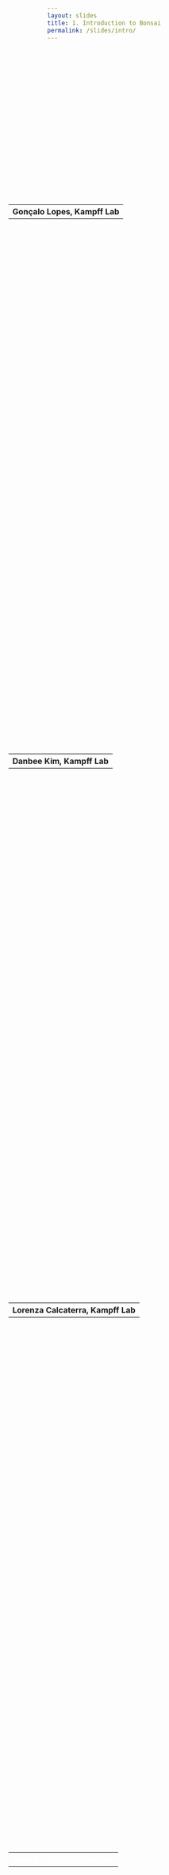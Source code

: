 ```yaml
---
layout: slides
title: 1. Introduction to Bonsai
permalink: /slides/intro/
---
```


<section data-markdown data-separator="^\n---\n$" data-separator-vertical="^\n--\n$">
<script type="text/template">

![Bonsai](../../assets/images/bonsai-lettering.svg)

### Bonsai Club
[neurogears.org/swc-2020](https://neurogears.org/swc-2020)

![SWC](../../assets/images/swc.png)

---

### Neuroscience needs makers & hackers

On the nature of system neuroscience tools:

* Accessible
<!-- .element: class="fragment" data-fragment-index="1" -->
<!-- Accessible both in the sense that everyone can use... (so many walks of life in neuroscience) -->
<!-- ... but also in the sense that they can be understood. (using a tool with understanding is transformative) -->
* Forward-thinking
<!-- .element: class="fragment" data-fragment-index="2" -->
<!--  We want our tools to push the bar of what we can measure... (vastly underpowered tools) -->
<!--  ... but equally importantly we want them to challenge and surprise us. (surprise is the basis of discovery) -->
* Versatile
<!-- .element: class="fragment" data-fragment-index="3" -->
<!--  We need to combine tools in all sorts of ways... (crazy neuro experiments) -->
<!--  ... but also be inclusive to modifications and new demands -->

---

<!-- .element: data-transition="default fade-out" -->
![Bonsai in systems neuroscience](../../assets/images/bonsai-open.svg)

--

<!-- .element: data-transition="fade-in none" -->
![Devices compatible with Bonsai](../../assets/images/bonsai-devices.svg)

--

<!-- .element: data-transition="none" -->
![Devices compatible with Bonsai](../../assets/images/bonsai-applications.svg)

</script>
</section>

<!-- Raw HTML for embedded iframe backgrounds -->
<section data-background="#000000">
    <section data-markdown data-separator="^\n---\n$" data-separator-vertical="^\n--\n$">
    <script type="text/template">## Example:<br>from Shuttling to Videogame</script>
    </section>
    <section data-background-iframe="https://www.youtube.com/embed/wwU6TzUJxNU?controls=0&amp;enablejsapi=1&amp;autoplay=1&amp;loop=1&amp;playlist=wwU6TzUJxNU&amp;showinfo=0&amp;rel=0&amp;html5=1">
      <table style="height: 20%; margin-top: 65%; margin-left: -78px;">
        <tr><th>Gonçalo Lopes, Kampff Lab</th></tr>
      </table>
    </section>
    <section data-background-iframe="https://www.youtube.com/embed/0gIR2f_2rMg?controls=0&amp;enablejsapi=1&amp;autoplay=1&amp;showinfo=0&amp;rel=0&amp;html5=1">
      <table style="height: 20%; margin-top: 65%; margin-left: -78px;">
        <tr><th>Danbee Kim, Kampff Lab</th></tr>
      </table>
    </section>
    <section data-background-iframe="https://www.youtube.com/embed/qXqAXgXJPmo?controls=0&amp;enablejsapi=1&amp;autoplay=1&amp;showinfo=0&amp;rel=0&amp;html5=1">
      <table style="height: 20%; margin-top: 65%; margin-left: -78px;">
        <tr><th>Lorenza Calcaterra, Kampff Lab</th></tr>
      </table>
    </section>
</section>

<!-- Raw HTML for embedded iframe backgrounds -->
<section>
  <section data-background-iframe="https://www.youtube.com/embed/0aachcS0CUY?controls=0&amp;enablejsapi=1&amp;autoplay=1&amp;loop=1&amp;playlist=wwU6TzUJxNU&amp;showinfo=0&amp;rel=0&amp;html5=1">
    <table style="height: 20%; margin-top: 65%; margin-left: -78px; color: white;">
      <tr><th>Bonsai + DeepLabCut Live</th></tr>
    </table>
  </section>
  <section>
    <img src="../../assets/images/bonsai-dlc.svg" alt="DLC Pipeline">
  </section>
</section>

<section data-markdown data-separator="^\n---\n$" data-separator-vertical="^\n--\n$">
<script type="text/template">

#### Hardware sync all devices on acquisition
![Harp-Bonsai](../../assets/images/bonsai-harp.svg)
![Clock Synchronizer](https://lh3.googleusercontent.com/1U9qDxuuLv9lUdsMwvjXV6WSBG1GVTZ5KOOAdo3ZPJURDFi8ntFhEmXrIBqjsRz71fGbzlculssJsiET4Vs7I5EJIytHO-phjL_xvokLSA-8FjhKaw=w371)

Clock deviation: ± 44 µs

</script>
</section>

<!-- Raw HTML for embedded iframe backgrounds -->
<section>
  <section data-transition="fade-out fade-in">
    <h4>Modular data acquisition interface for neuroscience</h4>
    <img src="https://images.squarespace-cdn.com/content/v1/53039db8e4b0649958e13c7b/1574273113210-4CX9F2C8RR2CVILOW4VQ/ke17ZwdGBToddI8pDm48kGuuwVLPS_RP0tQbXFCYQD0UqsxRUqqbr1mOJYKfIPR7LoDQ9mXPOjoJoqy81S2I8N_N4V1vUb5AoIIIbLZhVYwL8IeDg6_3B-BRuF4nNrNcQkVuAT7tdErd0wQFEGFSnDI_fzWSjG-nTaKLKwXhqxN-PosbykKAe4VpyL0BddSzrVR2hKTmxZKiCvfb0xUQVA/common_interface_header.png?format=1500w" alt="ONI - Open Neuro Interface" />
    <a href="https://open-ephys.org/next-gen-acquisition-system">open-ephys.org/next-gen-acquisition-system</a>
  </section>
  <section data-transition="fade-out fade-in">
    <h4>Modular data acquisition interface for neuroscience</h4>
    <img src="https://images.squarespace-cdn.com/content/v1/53039db8e4b0649958e13c7b/1574733798710-FEMR4HF1R5I4J8BX8UEB/ke17ZwdGBToddI8pDm48kA47qaxzGU3oa60Mv3IrElh7gQa3H78H3Y0txjaiv_0fDoOvxcdMmMKkDsyUqMSsMWxHk725yiiHCCLfrh8O1z4YTzHvnKhyp6Da-NYroOW3ZGjoBKy3azqku80C789l0hGaawTDWlunVGEFKwsEdnE_ZbuhWuTjDl9Hn0Vaidb23CyzgPgNZ_l0zINYXrCLdg/image%2B%25283%2529.jpg?format=1500w" alt="Starter Kit">
    <a href="https://open-ephys.org/next-gen-acquisition-system">open-ephys.org/next-gen-acquisition-system</a>
  </section>
  <section data-background-iframe="https://www.youtube.com/embed/8xC404aTSUo?controls=0&amp;enablejsapi=1&amp;autoplay=1&amp;loop=1&amp;playlist=wwU6TzUJxNU&amp;showinfo=0&amp;rel=0&amp;html5=1">
    <table style="height: 20%; margin-top: 65%; margin-left: -78px;">
      <tr><th>Next gen open ephys 3d tracking</th></tr>
    </table>
  </section>
  <section>
    <h4></h4>
    <img src="https://images.squarespace-cdn.com/content/v1/53039db8e4b0649958e13c7b/1563647325514-888R4JTXR232PAGYQT0U/ke17ZwdGBToddI8pDm48kB3IFERSih8gSc9gwbTEaQN7gQa3H78H3Y0txjaiv_0fDoOvxcdMmMKkDsyUqMSsMWxHk725yiiHCCLfrh8O1z4YTzHvnKhyp6Da-NYroOW3ZGjoBKy3azqku80C789l0qwNYAhhCBGzdWC7lMoYU-ya3ojHJMwcNa85ssvbLJl-kO2cj3f-oxvdCV5LnVd2Cw/image-asset.png?format=750w" alt="ONI and Bonsai">
    <small>Simultaneous 64-channel ephys, 3D-tracking, accelerometer and gyroscope measurements, and optogenetic and electrical stimulation, all acquired and controlled through Bonsai.</small>
    <a href="https://open-ephys.org/next-gen-acquisition-system">open-ephys.org/next-gen-acquisition-system</a>
  </section>
</section>

<!-- Raw HTML for embedded iframe backgrounds -->
<section>
  <section data-transition="fade-out fade-in">
    <h4>Open-source visual environment generator</h4>
    <img src="../../assets/images/bonsai-bonvision.svg" alt="BonVision-Bonsai" />
    <img src="https://bonvision.github.io/assets/Images/Demos/DemoAR_v3.gif" width="50%" alt="Augmented Reality in BonVision" />
    <a href="https://bonvision.github.io/">bonvision.github.io</a>
  </section>
  <section data-transition="fade-out fade-in">
    <h4>Handles 2D and 3D stimuli with equal ease</h4>
    <img src="https://bonvision.github.io/assets/Images/Demos/2AFC.gif" alt="2AFC in BonVision" width="45%" />
    <img src="https://bonvision.github.io/assets/Images/DemoGIFs/MonkeyGrating.gif" alt="3D scene in BonVision" width="45%" /><br>
    <a href="https://bonvision.github.io/">bonvision.github.io</a>
  </section>
  <section>
    <h4>Map logical displays to 3D space</h4>
    <img src="https://bonvision.github.io/assets/Images/DisplayLogic/CubeMapSkybox.png" alt="BonVision cube mapping" width="45%" />
    <img src="https://bonvision.github.io/assets/Images/DisplayLogic/CubemapEnvironment.gif" alt="Cubemap environment" width="45%" />
    <a href="https://bonvision.github.io/">bonvision.github.io</a>
  </section>
</section>

<section data-markdown data-separator="^\n---\n$" data-separator-vertical="^\n--\n$">
<script type="text/template">

![Bonsai workflow editor](../../assets/images/editor.jpg)

---

<!-- .element: data-transition="default none" -->
#### A metaphor for observable sequences

<img alt="Nasa twitter account" src="../../assets/images/nasatwitter.jpg" width="400"/>

--

<!-- .element: data-transition="none" -->
#### A metaphor for observable sequences

<img alt="Webcam twitter account" src="../../assets/images/webcamtwitter.jpg" width="400"/>

---

<!-- .element: data-transition="default none" -->
![Workflow](../../assets/images/cameracapture.svg)
<!-- .element: style="display: inline-block; vertical-align: middle;" -->
![Marble diagram](../../assets/images/framepicker-marblecanvas.svg)
<!-- .element: style="display: inline-block; vertical-align: middle;" -->

--

<!-- .element: data-transition="default none" -->
![Workflow](../../assets/images/graycam.svg)
<!-- .element: style="display: inline-block; vertical-align: middle;" -->
![Marble diagram](../../assets/images/graycam-marble.svg)
<!-- .element: class="fragment" style="display: inline-block; vertical-align: middle;" -->

--

<!-- .element: data-transition="default none" -->
![Workflow](../../assets/images/framepicker-key.svg)
<!-- .element: style="display: inline-block; vertical-align: middle;" -->
![Marble diagram](../../assets/images/framepicker-marblecanvas.svg)
<!-- .element: style="display: inline-block; vertical-align: middle;" -->

--

<!-- .element: data-transition="default none" -->
![Workflow](../../assets/images/framepicker-capture.svg)
<!-- .element: style="display: inline-block; vertical-align: middle;" -->
![Marble diagram](../../assets/images/filecapture.svg)
<!-- .element: style="display: inline-block; vertical-align: middle;" -->

--

<!-- .element: data-transition="none" -->
![Workflow](../../assets/images/framepicker-grayscale.svg)
<!-- .element: style="display: inline-block; vertical-align: middle;" -->
![Marble diagram](../../assets/images/grayscalefile.svg)
<!-- .element: style="display: inline-block; vertical-align: middle;" -->

--

<!-- .element: data-transition="none" -->
![Workflow](../../assets/images/framepicker-grayscale.svg)
<!-- .element: style="display: inline-block; vertical-align: middle;" -->
![Marble diagram](../../assets/images/grayscaletransform.svg)
<!-- .element: style="display: inline-block; vertical-align: middle;" -->

--

<!-- .element: data-transition="none" -->
![Workflow](../../assets/images/framepicker-sample.svg)
<!-- .element: style="display: inline-block; vertical-align: middle;" -->
![Marble diagram](../../assets/images/sample.svg)
<!-- .element: style="display: inline-block; vertical-align: middle;" -->

--

<!-- .element: data-transition="none" -->
![Workflow](../../assets/images/framepicker-saveimage.svg)
<!-- .element: style="display: inline-block; vertical-align: middle;" -->
![Marble diagram](../../assets/images/saveimage.svg)
<!-- .element: style="display: inline-block; vertical-align: middle;" -->

--

<!-- .element: data-transition="none" -->
![Workflow](../../assets/images/framepicker-saveimage.svg)
<!-- .element: style="display: inline-block; vertical-align: middle;" -->
![Marble diagram](../../assets/images/saveimagesink.svg)
<!-- .element: style="display: inline-block; vertical-align: middle;" -->

--

<!-- .element: data-transition="none" -->
![Workflow](../../assets/images/framepicker-key.svg)
<!-- .element: style="display: inline-block; vertical-align: middle;" -->
![Marble diagram](../../assets/images/framepicker-marblecanvas.svg)
<!-- .element: style="display: inline-block; vertical-align: middle;" -->

--

<!-- .element: data-transition="none" -->
![Workflow](../../assets/images/framepicker.svg)
<!-- .element: style="display: inline-block; vertical-align: middle;" -->
![Marble diagram](../../assets/images/conditionkey.svg)
<!-- .element: class="fragment" style="display: inline-block; vertical-align: middle;" -->

---

<!-- .element: data-transition="default none" -->
##### Operator Categories

![Operator categories](../../assets/images/categories-simple.svg)
<!-- .element: style="padding: 30px; display: inline-block; vertical-align: middle;" -->

--

<!-- .element: data-transition="none" -->
##### Operator Categories

![Operator categories](../../assets/images/categories.svg)
<!-- .element: style="padding: 30px; display: inline-block; vertical-align: middle;" -->

---

###### Skip

![Skip](../../assets/images/skip.svg)

---

###### Take

![Take](../../assets/images/take.svg)

---

###### SkipUntil

![SkipUntil](../../assets/images/skipuntil.svg)

---

###### TakeUntil

![TakeUntil](../../assets/images/takeuntil.svg)

---

###### CombineLatest

![CombineLatest](../../assets/images/combinelatest.svg)

---

###### Zip

![Zip](../../assets/images/zip.svg)

---

### Questions / Brainstorm

![Bonsai](../../assets/images/bonsai-lettering.svg)
# @
![SWC](../../assets/images/swc.png)

</script>
</section>
